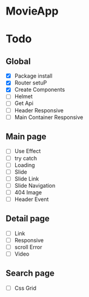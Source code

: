 # MovieApp

# Todo

## Global

- [x] Package install
- [x] Router setuP
- [x] Create Components
- [ ] Helmet
- [ ] Get Api
- [ ] Header Responsive
- [ ] Main Container Responsive

## Main page

- [ ] Use Effect
- [ ] try catch
- [ ] Loading
- [ ] Slide
- [ ] Slide Link
- [ ] Slide Navigation
- [ ] 404 Image
- [ ] Header Event

## Detail page

- [ ] Link
- [ ] Responsive
- [ ] scroll Error
- [ ] Video

## Search page

- [ ] Css Grid
